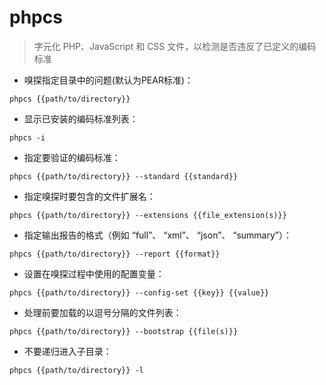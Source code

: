 # phpcs

> 字元化 PHP、JavaScript 和 CSS 文件，以检测是否违反了已定义的编码标准

- 嗅探指定目录中的问题(默认为PEAR标准)：

`phpcs {{path/to/directory}}`

- 显示已安装的编码标准列表：

`phpcs -i`

- 指定要验证的编码标准：

`phpcs {{path/to/directory}} --standard {{standard}}`

- 指定嗅探时要包含的文件扩展名：

`phpcs {{path/to/directory}} --extensions {{file_extension(s)}}`

- 指定输出报告的格式（例如 “full”、 “xml”、 “json”、 “summary”）：

`phpcs {{path/to/directory}} --report {{format}}`

- 设置在嗅探过程中使用的配置变量：

`phpcs {{path/to/directory}} --config-set {{key}} {{value}}`

- 处理前要加载的以逗号分隔的文件列表：

`phpcs {{path/to/directory}} --bootstrap {{file(s)}}`

- 不要递归进入子目录：

`phpcs {{path/to/directory}} -l`

[#]: contributors: ([王兴宇，Linux 中國]，[启威])